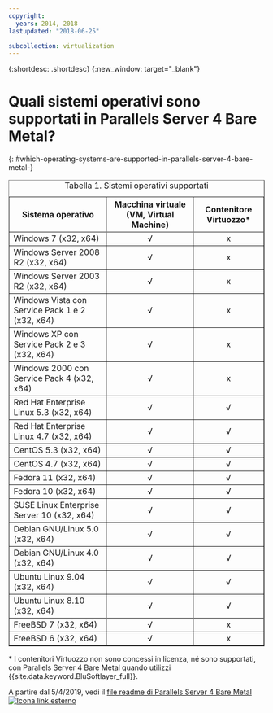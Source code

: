 ```yaml
---
copyright:
  years: 2014, 2018
lastupdated: "2018-06-25"

subcollection: virtualization
---
```

{:shortdesc: .shortdesc}
{:new_window: target="_blank"}

# Quali sistemi operativi sono supportati in Parallels Server 4 Bare Metal?
{: #which-operating-systems-are-supported-in-parallels-server-4-bare-metal-}

<table border="1" cellpadding="0" cellspacing="0" width="684">

  <tbody>
    <tr>
      <th style="text-align: center;font-weight: bold;">Sistema operativo</th>
      <th style="text-align: center;font-weight: bold;">Macchina virtuale (VM, Virtual Machine)</th>
      <th style="text-align: center;font-weight: bold;">Contenitore Virtuozzo*</th>
    </tr>
    <tr>
      <!--<td colspan="3" style="font-weight: bold;">Windows</td>-->
      </tr>
      <tr>
        <td>Windows 7 (x32, x64)</td>
        <td style="text-align: center;">√</td>
        <td style="text-align: center;">x</td>
      </tr>
      <tr>
        <td>Windows Server 2008 R2 (x32, x64)</td>
        <td style="text-align: center;">√</td>
        <td style="text-align: center;">x</td>
      </tr>
      <tr>
        <td>Windows Server 2003 R2 (x32, x64)</td>
        <td style="text-align: center;">√</td>
        <td style="text-align: center;">x</td>
      </tr>
      <tr>
        <td>Windows Vista con Service Pack 1 e 2 (x32, x64)</td>
        <td style="text-align: center;">√</td>
        <td style="text-align: center;">x</td>
      </tr>
      <tr>
        <td>Windows XP con Service Pack 2 e 3 (x32, x64)</td>
        <td style="text-align: center;">√</td>
        <td style="text-align: center;">x</td>
      </tr>
      <tr>
        <td>Windows 2000 con Service Pack 4 (x32, x64)</td>
        <td style="text-align: center;">√</td>
        <td style="text-align: center;">x</td>
      </tr>
      <tr>
        <!--<td colspan="3" style="font-weight: bold;">Linux</td>-->
      </tr>
      <tr>
        <td>Red Hat Enterprise Linux 5.3 (x32, x64)</td>
        <td style="text-align: center;">√</td>
        <td style="text-align: center;">√</td>
      </tr>
      <tr>
        <td>Red Hat Enterprise Linux 4.7 (x32, x64)</td>
        <td style="text-align: center;">√</td>
        <td style="text-align: center;">√</td>
      </tr>
      <tr>
        <td>CentOS 5.3 (x32, x64)</td>
        <td style="text-align: center;">√</td>
        <td style="text-align: center;">√</td>
      </tr>
      <tr>
        <td>CentOS 4.7 (x32, x64)</td>
        <td style="text-align: center;">√</td>
        <td style="text-align: center;">√</td>
      </tr>
      <tr>
        <td>Fedora 11 (x32, x64)</td>
        <td style="text-align: center;">√</td>
        <td style="text-align: center;">√</td>
      </tr>
      <tr>
        <td>Fedora 10 (x32, x64)</td>
        <td style="text-align: center;">√</td>
        <td style="text-align: center;">√</td>
      </tr>
      <tr>
        <td>SUSE Linux Enterprise Server 10 (x32, x64)</td>
        <td style="text-align: center;">√</td>
        <td style="text-align: center;">√</td>
      </tr>
      <tr>
        <td>Debian GNU/Linux 5.0 (x32, x64)</td>
        <td style="text-align: center;">√</td>
        <td style="text-align: center;">√</td>
      </tr>
      <tr>
        <td>Debian GNU/Linux 4.0 (x32, x64)</td>
        <td style="text-align: center;">√</td>
        <td style="text-align: center;">√</td>
      </tr>
      <tr>
        <td>Ubuntu Linux 9.04 (x32, x64)</td>
        <td style="text-align: center;">√</td>
        <td style="text-align: center;">√</td>
      </tr>
      <tr>
        <td>Ubuntu Linux 8.10 (x32, x64)</td>
        <td style="text-align: center;">√</td>
        <td style="text-align: center;">√</td>
      </tr>
      <tr>
        <!--<td colspan="3" style="font-weight: bold;">BSD</td>-->
      </tr>
      <tr>
        <td>FreeBSD 7 (x32, x64)</td>
        <td style="text-align: center;">√</td>
        <td style="text-align: center;">x</td>
      </tr>
      <tr>
        <td>FreeBSD 6 (x32, x64)</td>
        <td style="text-align: center;">√</td>
        <td style="text-align: center;">x</td>
      </tr>
    </tbody>
    <CAPTION>Tabella 1. Sistemi operativi supportati</CAPTION>
  </table>

\* I contenitori Virtuozzo non sono concessi in licenza, né sono supportati, con Parallels Server 4 Bare Metal quando utilizzi {{site.data.keyword.BluSoftlayer_full}}.

A partire dal 5/4/2019, vedi il [file readme di Parallels Server 4 Bare Metal ![Icona link esterno](../../icons/launch-glyph.svg "icona link esterno")](http://download.parallels.com/doc/psbm/en/Readme.pdf)
